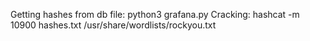 Getting hashes from db file: python3 grafana.py 
Cracking: hashcat -m 10900 hashes.txt /usr/share/wordlists/rockyou.txt

